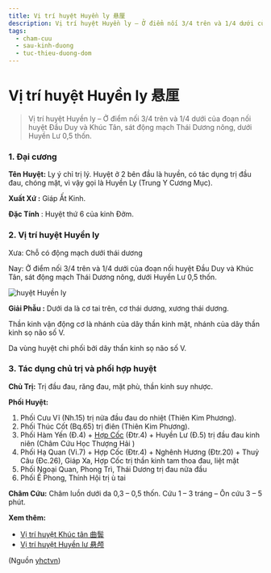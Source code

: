 ```yaml
---
title: Vị trí huyệt Huyền ly 悬厘
description: Vị trí huyệt Huyền ly – Ở điểm nối 3/4 trên và 1/4 dưới của đoạn nối huyệt Đầu Duy và Khúc Tân, sát động mạch Thái Dương nông, dưới Huyền Lư 0,5 thốn.
tags:
  - cham-cuu
  - sau-kinh-duong
  - tuc-thieu-duong-dom
---
```


# Vị trí huyệt Huyền ly 悬厘 

> Vị trí huyệt Huyền ly – Ở điểm nối 3/4 trên và 1/4 dưới của đoạn nối huyệt Đầu Duy và Khúc Tân, sát động mạch Thái Dương nông, dưới Huyền Lư 0,5 thốn.

### 1. Đại cương

**Tên Huyệt:** Ly ý chỉ trị lý. Huyệt ở 2 bên đầu là huyền, có tác dụng trị đầu đau, chóng mặt, vì vậy gọi là Huyền Ly (Trung Y Cương Mục).

**Xuất Xứ :** Giáp Ất Kinh.

**Đặc Tính** : Huyệt thứ 6 của kinh Đởm.

### 2. Vị trí huyệt Huyền ly

Xưa: Chỗ có động mạch dưới thái dương

Nay: Ở điểm nối 3/4 trên và 1/4 dưới của đoạn nối huyệt Đầu Duy và Khúc Tân, sát động mạch Thái Dương nông, dưới Huyền Lư 0,5 thốn.

![huyệt Huyền ly](/imgs/yhctvn/huyet-huyen-ly-300x169.jpg)

**Giải Phẫu :** Dưới da là cơ tai trên, cơ thái dương, xương thái dương.

Thần kinh vận động cơ là nhánh của dây thần kinh mặt, nhánh của dây thần kinh sọ não số V.

Da vùng huyệt chi phối bởi dây thần kinh sọ não số V.

### 3. Tác dụng chủ trị và phối hợp huyệt

**Chủ Trị:** Trị đầu đau, răng đau, mặt phù, thần kinh suy nhược.

**Phối Huyệt:**

1. Phối Cưu Vĩ (Nh.15) trị nửa đầu đau do nhiệt (Thiên Kim Phương).
2. Phối Thúc Cốt (Bq.65) trị điên (Thiên Kim Phương).
3. Phối Hàm Yến (Đ.4) + [Hợp Cốc](/yhctvn/huyet-hop-coc-%e5%90%88-%e8%b0%b7/) (Đtr.4) + Huyền Lư (Đ.5) trị đầu đau kinh niên (Châm Cứu Học Thượng Hải )
4. Phối Hạ Quan (Vi.7) + Hợp Cốc (Đtr.4) + Nghênh Hương (Đtr.20) + Thuỷ Câu (Đc.26), Giáp Xa, Hợp Cốc trị thần kinh tam thoa đau, liệt mặt
5. Phối Ngoại Quan, Phong Trì, Thái Dương trị đau nửa đầu
6. Phối Ế Phong, Thính Hội trị ù tai

**Châm Cứu:** Châm luồn dưới da 0,3 – 0,5 thốn. Cứu 1 – 3 tráng – Ôn cứu 3 – 5 phút.

**Xem thêm:**

* [Vị trí huyệt Khúc tân 曲鬓](/yhctvn/vi-tri-huyet-khuc-tan-%e6%9b%b2%e9%ac%93/)
* [Vị trí huyệt Huyền lư 悬颅](/yhctvn/vi-tri-huyet-huyen-lu-%e6%82%ac%e9%a2%85/)

(Nguồn <a href="https://yhctvn.com/vi-tri-huyet-huyen-ly-悬厘/" target="_blank">yhctvn</a>)
